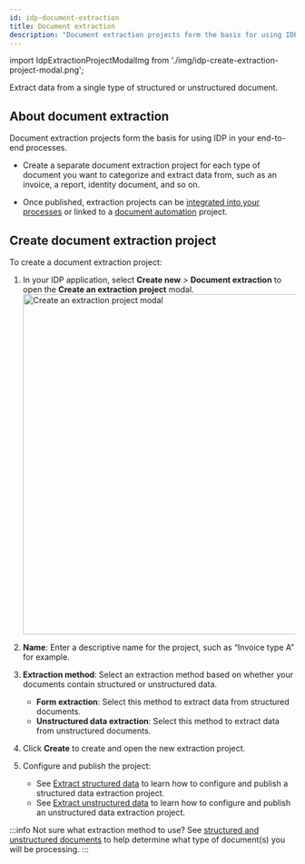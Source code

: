 ```yaml
---
id: idp-document-extraction
title: Document extraction
description: "Document extraction projects form the basis for using IDP in your end-to-end processes. Extract data from a single type of structured or unstructured document."
---
```


import IdpExtractionProjectModalImg from './img/idp-create-extraction-project-modal.png';

Extract data from a single type of structured or unstructured document.

## About document extraction

Document extraction projects form the basis for using IDP in your end-to-end processes.

- Create a separate document extraction project for each type of document you want to categorize and extract data from, such as an invoice, a report, identity document, and so on.

- Once published, extraction projects can be [integrated into your processes](idp-integrate.md) or linked to a [document automation](idp-document-automation.md) project.

## Create document extraction project

To create a document extraction project:

1. In your IDP application, select **Create new** > **Document extraction** to open the **Create an extraction project** modal.
   <img src={IdpExtractionProjectModalImg} alt="Create an extraction project modal" width="600px"/>

1. **Name**: Enter a descriptive name for the project, such as “Invoice type A” for example.
1. **Extraction method**: Select an extraction method based on whether your documents contain structured or unstructured data.
   - **Form extraction**: Select this method to extract data from structured documents.
   - **Unstructured data extraction**: Select this method to extract data from unstructured documents.
1. Click **Create** to create and open the new extraction project.
1. Configure and publish the project:
   - See [Extract structured data](idp-structured-extraction.md) to learn how to configure and publish a structured data extraction project.
   - See [Extract unstructured data](idp-unstructured-extraction.md) to learn how to configure and publish an unstructured data extraction project.

:::info
Not sure what extraction method to use? See [structured and unstructured documents](idp-key-concepts.md) to help determine what type of document(s) you will be processing.
:::
